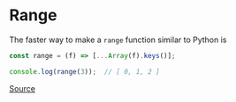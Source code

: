 # Range

The faster way to make a `range` function similar to Python is

```javascript
const range = (f) => [...Array(f).keys()];

console.log(range(3));  // [ 0, 1, 2 ]
```

[Source](https://stackoverflow.com/questions/3895478/does-javascript-have-a-method-like-range-to-generate-a-range-within-the-supp)

